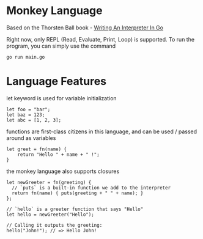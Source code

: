
# Monkey Language

Based on the Thorsten Ball book - [Writing An Interpreter In Go](https://interpreterbook.com/)

Right now, only REPL (Read, Evaluate, Print, Loop) is supported. To run the program, you can simply use the command
```
go run main.go
```

# Language Features

let keyword is used for variable initialization
```
let foo = "bar";
let baz = 123;
let abc = [1, 2, 3];
```
functions are first-class citizens in this language, and can be used / passed around as variables
```
let greet = fn(name) {
    return "Hello " + name + " !";
}
```

the monkey language also supports closures
```
let newGreeter = fn(greeting) {
  // `puts` is a built-in function we add to the interpreter
  return fn(name) { puts(greeting + " " + name); }
};

// `hello` is a greeter function that says "Hello"
let hello = newGreeter("Hello");

// Calling it outputs the greeting:
hello("John!"); // => Hello John!
```
